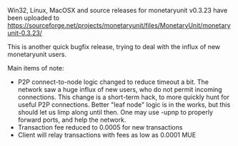 Win32, Linux, MacOSX and source releases for monetaryunit v0.3.23 have been uploaded to
https://sourceforge.net/projects/monetaryunit/files/MonetaryUnit/monetaryunit-0.3.23/

This is another quick bugfix release, trying to deal with the influx of new monetaryunit users.

Main items of note:

* P2P connect-to-node logic changed to reduce timeout a bit.  The network saw a huge influx of new users, who do not permit incoming connections.  This change is a short-term hack, to more quickly hunt for useful P2P connections.  Better "leaf node" logic is in the works, but this should let us limp along until then.  One may use -upnp to properly forward ports, and help the network.
* Transaction fee reduced to 0.0005 for new transactions
* Client will relay transactions with fees as low as 0.0001 MUE
